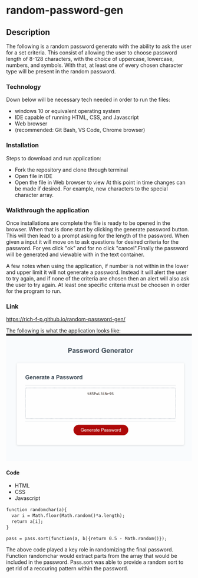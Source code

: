# random-password-gen

## Description
The following is a random password generato with the ability to ask the user for a set criteria. This consist of allowing the user to choose password length of 8-128 characters, with the choice of uppercase, lowercase, numbers, and symbols. With that, at least one of every chosen character type will be present in the random password.

### Technology
Down below will be necessary tech needed in order to run the files:

* windows 10 or equivalent operating system
* IDE capable of running HTML, CSS, and Javascript
* Web browser
* (recommended: Git Bash, VS Code, Chrome browser)

### Installation
Steps to download and run application:
* Fork the repository and clone through terminal
* Open file in IDE 
* Open the file in Web browser to view
At this point in time changes can be made if desired. For example, new characters to the special character array. 

### Walkthrough the application
Once installations are complete the file is ready to be opened in the browser. When that is done start by clicking the generate password button. This will then lead to a prompt asking for the length of the password. When given a input it will move on to ask questions for desired criteria for the password. For yes click "ok" and for no click "cancel".Finally the password will be generated and viewable with in the text container. 

A few notes when using the application, if number is not within in the lower and upper limit it will not generate a password. Instead it will alert the user to try again, and if none of the criteria are chosen then an alert will also ask the user to try again. At least one specific criteria must be choosen in order for the program to run. 

### Link
https://rich-f-p.github.io/random-password-gen/

The following is what the application looks like:
<img src="./assets/Animation.gif" alt="project-image"/>

#### Code
* HTML
* CSS
* Javascript

```
function randomchar(a){
  var i = Math.floor(Math.random()*a.length);
  return a[i];
}
```
```
pass = pass.sort(function(a, b){return 0.5 - Math.random()});
```
The above code played a key role in randomizing the final password. Function randomchar would extract parts from the array that would be included in the password. Pass.sort was able to provide a random sort to get rid of a reccuring pattern within the password.  
